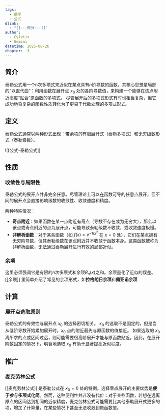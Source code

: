 ```yaml
---
tags:
  - 数学
  - 公式
dlink:
  - "[[---微分---]]"
author:
  - Cyletix
  - Gemini
datetime: 2025-08-26
chapter: -3
---
```

## 简介
泰勒公式用一个n次多项式来近似在某点具有$n$阶导数的函数。其核心思想是局部的“以直代曲”：利用函数在展开点 $x_0$ 处的各阶导数值，来构建一个能够在该点附近高度“贴合”原函数的多项式。
尽管展开后的多项式形式有时也相当复杂，但它成功地将复杂的函数性质转化为了更易于代数处理的多项式形式。
## 定义
泰勒公式通常以两种形式出现：带余项的有限展开式（泰勒多项式）和无穷级数形式（泰勒级数）。

![[公式-泰勒公式]]
## 性质
### 收敛性与局限性
泰勒公式的展开点并非完全任意。尽管理论上可以在函数可导的任意点展开，但不同的展开点会直接影响级数的收敛性、收敛速度和精度。

两种特殊情况：
* **奇点附近**：如果函数在某一点附近有奇点（导数不存在或为无穷大），那么以该点或奇点附近的点为展开点，可能导致泰勒级数不收敛，或收敛速度极慢。
* **非解析函数**：对于某些函数（如 $f(x) = e^{-1/x^2}$ 在 $x=0$ 处），它们在某点拥有无穷阶导数，但其泰勒级数在该点附近并不收敛于函数本身。这类函数被称为非解析函数，无法通过泰勒展开进行有效的局部近似。
### 余项
这里必须强调它是有限的$n$次多项式和余项$R_n(x)$之和。余项量化了近似的误差。
[[余项]] 里简单介绍了常见的余项形式，如**拉格朗日余项**和**佩亚诺余项**
## 计算
### 展开点选取原则
泰勒公式的有效性与展开点 $x_0$ 的选择密切相关。
$x_0$ 的选取不是固定的，但是当从低阶导数开始累加展开时，$x_0$ 点的附近最先与原函数的值接近。
如果选取的 $x_0$ 离所求的点或区间过远，则可能需要很高阶展开才能与原函数贴近。因此，在展开阶数固定的情况下，明智地选取 $x_0$ 有助于显著提高近似程度。
## 推广
### 麦克劳林公式
[[麦克劳林公式]] 是泰勒公式在 $x_0 = 0$ 处的特例。选择零点展开的主要优势是**便于参与多项式化简**。然而，这种便利性并非没有代价：对于某些函数，若想在远离原点的区间达到相同的近似精度，麦克劳林公式可能需要比其他泰勒展开式更多的项，增加了计算量，在某些情况下甚至无法收敛到原函数值。
